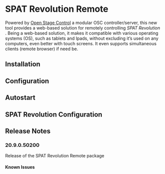 # SPAT Revolution Remote

Powered by [Open Stage Control](https://openstagecontrol.ammd.net/) a modular OSC controller/server, this new tool provides a web-based solution for remotely controlling _SPAT Revolution_ . Being a web-based solution, it makes it compatible with various operating systems (OS), such as tablets and Ipads, without excluding it’s used on any computers, even better with touch screens. It even supports simultaneous clients (remote browser) if need be.

## Installation

## Configuration

## Autostart

## SPAT Revolution Configuration

## Release Notes

### 20.9.0.50200

Release of the SPAT Revolution Remote package

#### Known Issues
